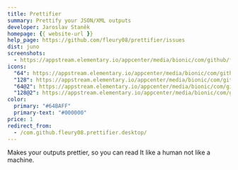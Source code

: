 ```yaml
---
title: Prettifier
summary: Prettify your JSON/XML outputs
developer: Jaroslav Staněk
homepage: {{ website-url }}
help_page: https://github.com/fleury08/prettifier/issues
dist: juno
screenshots:
  - https://appstream.elementary.io/appcenter/media/bionic/com/github/fleury08.prettifier/2A69ADB89CC9D1D9F539B3FA591F5517/screenshots/image-1_orig.png
icons:
  "64": https://appstream.elementary.io/appcenter/media/bionic/com/github/fleury08.prettifier/2A69ADB89CC9D1D9F539B3FA591F5517/icons/64x64/com.github.fleury08.prettifier_com.github.fleury08.prettifier.png
  "128": https://appstream.elementary.io/appcenter/media/bionic/com/github/fleury08.prettifier/2A69ADB89CC9D1D9F539B3FA591F5517/icons/128x128/com.github.fleury08.prettifier_com.github.fleury08.prettifier.png
  "64@2": https://appstream.elementary.io/appcenter/media/bionic/com/github/fleury08.prettifier/2A69ADB89CC9D1D9F539B3FA591F5517/icons/64x64@2/com.github.fleury08.prettifier_com.github.fleury08.prettifier.png
  "128@2": https://appstream.elementary.io/appcenter/media/bionic/com/github/fleury08.prettifier/2A69ADB89CC9D1D9F539B3FA591F5517/icons/128x128@2/com.github.fleury08.prettifier_com.github.fleury08.prettifier.png
color:
  primary: "#64BAFF"
  primary-text: "#000000"
price: 1
redirect_from:
  - /com.github.fleury08.prettifier.desktop/
---
```


<p>Makes your outputs prettier, so you can read It like a human not like a machine.</p>